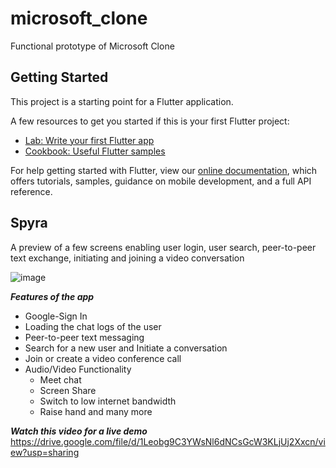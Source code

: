 # microsoft_clone
Functional prototype of Microsoft Clone

## Getting Started
This project is a starting point for a Flutter application.

A few resources to get you started if this is your first Flutter project:

- [Lab: Write your first Flutter app](https://flutter.dev/docs/get-started/codelab)
- [Cookbook: Useful Flutter samples](https://flutter.dev/docs/cookbook)

For help getting started with Flutter, view our
[online documentation](https://flutter.dev/docs), which offers tutorials,
samples, guidance on mobile development, and a full API reference.

## Spyra

A preview of a few screens enabling user login, user search, peer-to-peer text exchange, initiating and joining a video conversation

![image](https://user-images.githubusercontent.com/66829119/125525151-42347c28-de75-4f46-be98-e7728f58a90f.png)


***Features of the app***

- Google-Sign In
- Loading the chat logs of the user
- Peer-to-peer text messaging
- Search for a new user and Initiate a conversation
- Join or create a video conference call
- Audio/Video Functionality
   - Meet chat
   - Screen Share
   - Switch to low internet bandwidth
   - Raise hand and many more

***Watch this video for a live demo***
https://drive.google.com/file/d/1Leobg9C3YWsNl6dNCsGcW3KLjUj2Xxcn/view?usp=sharing



